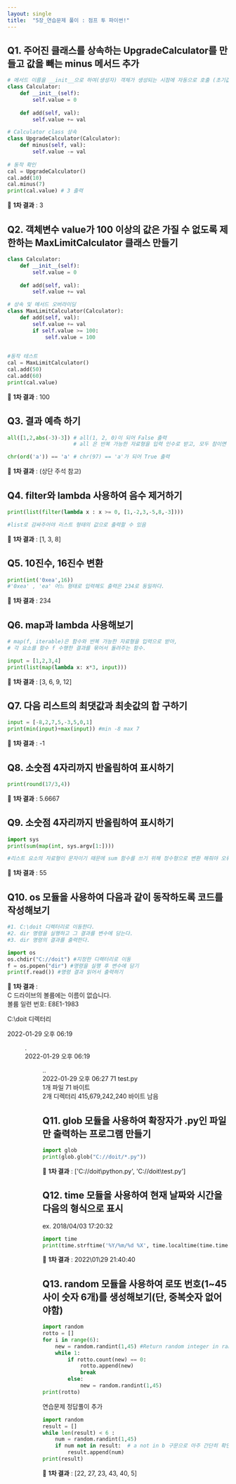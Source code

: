 ```yaml
---
layout: single
title:  "5장_연습문제 풀이 : 점프 투 파이썬!"
---
```


## Q1. 주어진 클래스를 상속하는 UpgradeCalculator를 만들고 값을 빼는 minus 메서드 추가

```python
# 메서드 이름을 __init__으로 하여(생성자) 객체가 생성되는 시점에 자동으로 호출 (초기값 설정)
class Calculator:
    def __init__(self): 
        self.value = 0
         
    def add(self, val):
        self.value += val

# Calculator class 상속
class UpgradeCalculator(Calculator):
    def minus(self, val):
        self.value -= val
        
# 동작 확인
cal = UpgradeCalculator()
cal.add(10)
cal.minus(7)
print(cal.value) # 3 출력
```

🤩 **1차 결과** : 3   

## Q2. 객체변수 value가 100 이상의 값은 가질 수 없도록 제한하는 MaxLimitCalculator 클래스 만들기

```python
class Calculator:
    def __init__(self): 
        self.value = 0
         
    def add(self, val):
        self.value += val

# 상속 및 메서드 오버라이딩 
class MaxLimitCalculator(Calculator):
    def add(self, val):
        self.value += val
        if self.value >= 100:
            self.value = 100
        

#동작 테스트
cal = MaxLimitCalculator()
cal.add(50)
cal.add(60)
print(cal.value) 
```

🤩 **1차 결과** : 100   

## Q3. 결과 예측 하기

```python
all([1,2,abs(-3)-3]) # all(1, 2, 0)이 되어 False 출력
                     # all 은 반복 가능한 자료형을 입력 인수로 받고, 모두 참이면 True

chr(ord('a')) == 'a' # chr(97) == 'a'가 되어 True 출력 
```

🤩 **1차 결과** : (상단 주석 참고)

## Q4. filter와 lambda 사용하여 음수 제거하기

```python
print(list(filter(lambda x : x >= 0, [1,-2,3,-5,8,-3])))

#list로 감싸주어야 리스트 형태의 값으로 출력할 수 있음

```

🤩 **1차 결과** : [1, 3, 8]   

## Q5. 10진수, 16진수 변환

```python
print(int('0xea',16))
#'0xea' , 'ea' 어느 형태로 입력해도 출력은 234로 동일하다.

```

🤩 **1차 결과** : 234   

## Q6. map과 lambda 사용해보기

```python
# map(f, iterable)은 함수와 반복 가능한 자료형을 입력으로 받아,
# 각 요소를 함수 f 수행한 결과를 묶어서 돌려주는 함수.

input = [1,2,3,4]
print(list(map(lambda x: x*3, input)))

```

🤩 **1차 결과** : [3, 6, 9, 12]   

## Q7. 다음 리스트의 최댓값과 최솟값의 합 구하기

```python
input = [-8,2,7,5,-3,5,0,1]
print(min(input)+max(input)) #min -8 max 7

```

🤩 **1차 결과** : -1   

## Q8. 소숫점 4자리까지 반올림하여 표시하기

```python
print(round(17/3,4))

```

🤩 **1차 결과** : 5.6667   

## Q9. 소숫점 4자리까지 반올림하여 표시하기

```python
import sys
print(sum(map(int, sys.argv[1:])))

#리스트 요소의 자료형이 문자이기 때문에 sum 함수를 쓰기 위해 정수형으로 변환 해줘야 오류가 안난다.

```

🤩 **1차 결과** : 55   

## Q10. os 모듈을 사용하여 다음과 같이 동작하도록 코드를 작성해보기

```python
#1. C:\doit 디렉터리로 이동한다.
#2. dir 명령을 실행하고 그 결과를 변수에 담는다.
#3. dir 명령의 결과를 출력한다.

import os
os.chdir("C://doit") #지정한 디렉터리로 이동
f = os.popen("dir") #명령을 실행 후 변수에 담기
print(f.read()) #명령 결과 읽어서 출력하기
```

🤩 **1차 결과** :  
C 드라이브의 볼륨에는 이름이 없습니다.   
볼륨 일련 번호: E8E1-1983   
   
 C:\doit 디렉터리   
   
2022-01-29  오후 06:19    <DIR>          .   
2022-01-29  오후 06:19    <DIR>          ..   
2022-01-29  오후 06:27                71 test.py   
               1개 파일                  71 바이트   
               2개 디렉터리  415,679,242,240 바이트 남음    


## Q11. glob 모듈을 사용하여 확장자가 .py인 파일만 출력하는 프로그램 만들기

```python
import glob
print(glob.glob("C://doit/*.py"))
```

🤩 **1차 결과** : ['C://doit\\python.py', 'C://doit\\test.py']   

## Q12. time 모듈을 사용하여 현재 날짜와 시간을 다음의 형식으로 표시
  ex. 2018/04/03 17:20:32

```python
import time
print(time.strftime('%Y/%m/%d %X', time.localtime(time.time())))
```

🤩 **1차 결과** : 2022\01\29 21:40:40   
  
## Q13. random 모듈을 사용하여 로또 번호(1~45 사이 숫자 6개)를 생성해보기(단, 중복숫자 없어야함)
  
```python
import random
rotto = []
for i in range(6):
    new = random.randint(1,45) #Return random integer in range [a, b], including both end points.
    while 1:
        if rotto.count(new) == 0:
            rotto.append(new)
            break
        else:
            new = random.randint(1,45)  
print(rotto)
```
  
연습문제 정답풀이 추가

```python
import random
result = []
while len(result) < 6 :
    num = random.randint(1,45)
    if num not in result:  # a not in b 구문으로 아주 간단히 확인 가능;; 
        result.append(num)
print(result)
```
                     
🤩 **1차 결과** : [22, 27, 23, 43, 40, 5]   
